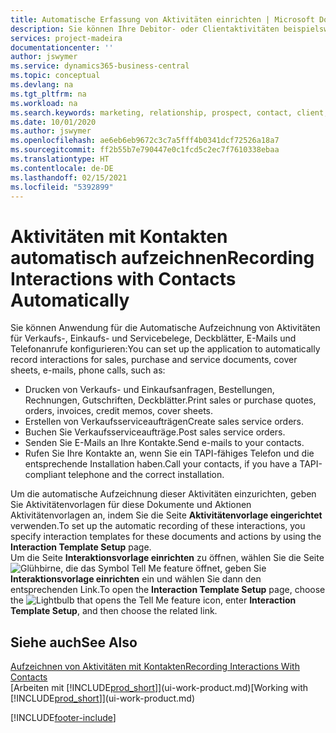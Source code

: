 ```yaml
---
title: Automatische Erfassung von Aktivitäten einrichten | Microsoft Docs
description: Sie können Ihre Debitor- oder Clientaktivitäten beispielsweise Verkaufs-, Einkaufs- und Servicebelege oder Telefongespräche automatisch speichern.
services: project-madeira
documentationcenter: ''
author: jswymer
ms.service: dynamics365-business-central
ms.topic: conceptual
ms.devlang: na
ms.tgt_pltfrm: na
ms.workload: na
ms.search.keywords: marketing, relationship, prospect, contact, client, customer
ms.date: 10/01/2020
ms.author: jswymer
ms.openlocfilehash: ae6eb6eb9672c3c7a5fff4b0341dcf72526a18a7
ms.sourcegitcommit: ff2b55b7e790447e0c1fcd5c2ec7f7610338ebaa
ms.translationtype: HT
ms.contentlocale: de-DE
ms.lasthandoff: 02/15/2021
ms.locfileid: "5392899"
---
```

# <a name="recording-interactions-with-contacts-automatically"></a><span data-ttu-id="f7320-103">Aktivitäten mit Kontakten automatisch aufzeichnen</span><span class="sxs-lookup"><span data-stu-id="f7320-103">Recording Interactions with Contacts Automatically</span></span>
<span data-ttu-id="f7320-104">Sie können Anwendung für die Automatische Aufzeichnung von Aktivitäten für Verkaufs-, Einkaufs- und Servicebelege, Deckblätter, E-Mails und Telefonanrufe konfigurieren:</span><span class="sxs-lookup"><span data-stu-id="f7320-104">You can set up the application to automatically record interactions for sales, purchase and service documents, cover sheets, e-mails, phone calls, such as:</span></span>

* <span data-ttu-id="f7320-105">Drucken von Verkaufs- und Einkaufsanfragen, Bestellungen, Rechnungen, Gutschriften, Deckblätter.</span><span class="sxs-lookup"><span data-stu-id="f7320-105">Print sales or purchase quotes, orders, invoices, credit memos, cover sheets.</span></span>
* <span data-ttu-id="f7320-106">Erstellen von Verkaufsserviceaufträgen</span><span class="sxs-lookup"><span data-stu-id="f7320-106">Create sales service orders.</span></span>
* <span data-ttu-id="f7320-107">Buchen Sie Verkaufsserviceaufträge.</span><span class="sxs-lookup"><span data-stu-id="f7320-107">Post sales service orders.</span></span>
* <span data-ttu-id="f7320-108">Senden Sie E-Mails an Ihre Kontakte.</span><span class="sxs-lookup"><span data-stu-id="f7320-108">Send e-mails to your contacts.</span></span>
* <span data-ttu-id="f7320-109">Rufen Sie Ihre Kontakte an, wenn Sie ein TAPI-fähiges Telefon und die entsprechende Installation haben.</span><span class="sxs-lookup"><span data-stu-id="f7320-109">Call your contacts, if you have a TAPI-compliant telephone and the correct installation.</span></span>

<span data-ttu-id="f7320-110">Um die automatische Aufzeichnung dieser Aktivitäten einzurichten, geben Sie Aktivitätenvorlagen für diese Dokumente und Aktionen Aktivitätenvorlagen an, indem Sie die Seite **Aktivitätenvorlage eingerichtet** verwenden.</span><span class="sxs-lookup"><span data-stu-id="f7320-110">To set up the automatic recording of these interactions, you specify interaction templates for these documents and actions by using the **Interaction Template Setup** page.</span></span>  
<span data-ttu-id="f7320-111">Um die Seite **Interaktionsvorlage einrichten** zu öffnen, wählen Sie die Seite ![Glühbirne, die das Symbol Tell Me feature](media/ui-search/search_small.png "Was möchten Sie tun?") öffnet, geben Sie **Interaktionsvorlage einrichten** ein und wählen Sie dann den entsprechenden Link.</span><span class="sxs-lookup"><span data-stu-id="f7320-111">To open the **Interaction Template Setup** page, choose the ![Lightbulb that opens the Tell Me feature](media/ui-search/search_small.png "Tell me what you want to do") icon, enter **Interaction Template Setup**, and then choose the related link.</span></span>

## <a name="see-also"></a><span data-ttu-id="f7320-112">Siehe auch</span><span class="sxs-lookup"><span data-stu-id="f7320-112">See Also</span></span>
[<span data-ttu-id="f7320-113">Aufzeichnen von Aktivitäten mit Kontakten</span><span class="sxs-lookup"><span data-stu-id="f7320-113">Recording Interactions With Contacts</span></span>](marketing-interactions.md)  
<span data-ttu-id="f7320-114">[Arbeiten mit [!INCLUDE[prod_short](includes/prod_short.md)]](ui-work-product.md)</span><span class="sxs-lookup"><span data-stu-id="f7320-114">[Working with [!INCLUDE[prod_short](includes/prod_short.md)]](ui-work-product.md)</span></span>  


[!INCLUDE[footer-include](includes/footer-banner.md)]